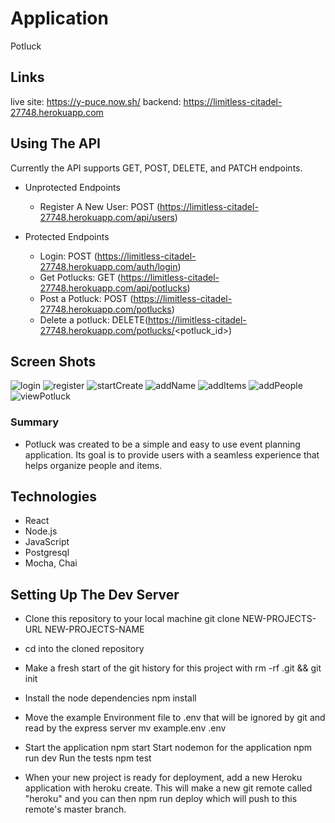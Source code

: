 # Application

Potluck

## Links
live site: https://y-puce.now.sh/
backend: https://limitless-citadel-27748.herokuapp.com

## Using The API

Currently the API supports GET, POST, DELETE, and PATCH endpoints. 

  - Unprotected Endpoints
    - Register A New User: POST (https://limitless-citadel-27748.herokuapp.com/api/users)
  
  - Protected Endpoints
    - Login: POST (https://limitless-citadel-27748.herokuapp.com/auth/login)
    - Get Potlucks: GET (https://limitless-citadel-27748.herokuapp.com/api/potlucks) 
    - Post a Potluck: POST (https://limitless-citadel-27748.herokuapp.com/potlucks)
    - Delete a potluck: DELETE(https://limitless-citadel-27748.herokuapp.com/potlucks/<potluck_id>)
    

## Screen Shots

![login](https://i.imgur.com/IQzXKvA.png "login")
![register](https://i.imgur.com/sSKbsGd.png "register")
![startCreate](https://i.imgur.com/92EGYOm.png "startCreate")
![addName](https://i.imgur.com/B7BVpXZ.png "addName")
![addItems](https://i.imgur.com/IhrB5O1.png "addItems")
![addPeople](https://i.imgur.com/DlnFZCQ.png "addPeople")
![viewPotluck](https://i.imgur.com/ducawdr.png "viewPotluck")

### Summary

  - Potluck was created to be a simple and easy to use event planning application. Its goal is to provide users with a seamless experience that helps organize people and items. 
  
## Technologies
  - React
  - Node.js
  - JavaScript
  - Postgresql 
  - Mocha, Chai
  
  
## Setting Up The Dev Server

- Clone this repository to your local machine git clone NEW-PROJECTS-URL NEW-PROJECTS-NAME

- cd into the cloned repository

- Make a fresh start of the git history for this project with rm -rf .git && git init

- Install the node dependencies npm install

- Move the example Environment file to .env that will be ignored by git and read by the express server mv example.env .env

- Start the application npm start Start nodemon for the application npm run dev Run the tests npm test

- When your new project is ready for deployment, add a new Heroku application with heroku create. This will make a new git remote called "heroku" and you can then npm run deploy which will push to this remote's master branch.
  
